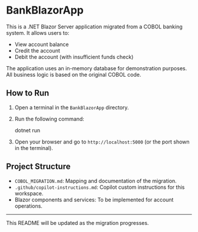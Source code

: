 # BankBlazorApp

This is a .NET Blazor Server application migrated from a COBOL banking system. It allows users to:
- View account balance
- Credit the account
- Debit the account (with insufficient funds check)

The application uses an in-memory database for demonstration purposes. All business logic is based on the original COBOL code.

## How to Run

1. Open a terminal in the `BankBlazorApp` directory.
2. Run the following command:

    dotnet run

3. Open your browser and go to `http://localhost:5000` (or the port shown in the terminal).

## Project Structure
- `COBOL_MIGRATION.md`: Mapping and documentation of the migration.
- `.github/copilot-instructions.md`: Copilot custom instructions for this workspace.
- Blazor components and services: To be implemented for account operations.

---
This README will be updated as the migration progresses.
